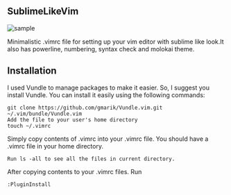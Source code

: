 ## SublimeLikeVim
![sample](https://user-images.githubusercontent.com/13660762/33134736-6bf7eff6-cf98-11e7-9e7a-1eeccf4ad140.png)

<a name="usage-linting"></a>
Minimalistic .vimrc file for setting up your vim editor with sublime like look.It also has powerline, numbering, syntax check and molokai theme. 

## Installation

I used Vundle to manage packages to make it easier. So, I suggest you install Vundle.
You can install it easily using the following commands:

```Execute the git clone and place it into ~/.vim/bundle/Vundle.vim
git clone https://github.com/gmarik/Vundle.vim.git ~/.vim/bundle/Vundle.vim
Add the file to your user's home directory
touch ~/.vimrc
```
Simply copy contents of .vimrc into your .vimrc file. You should have a .vimrc file in your home directory. 
```
Run ls -all to see all the files in current directory. 
```
After copying contents to your .vimrc files. Run
```
:PluginInstall
```
